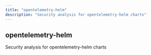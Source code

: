 ```yaml
---
title: "opentelemetry-helm"
description: "Security analysis for opentelemetry-helm charts"
---
```


## opentelemetry-helm

Security analysis for opentelemetry-helm charts
